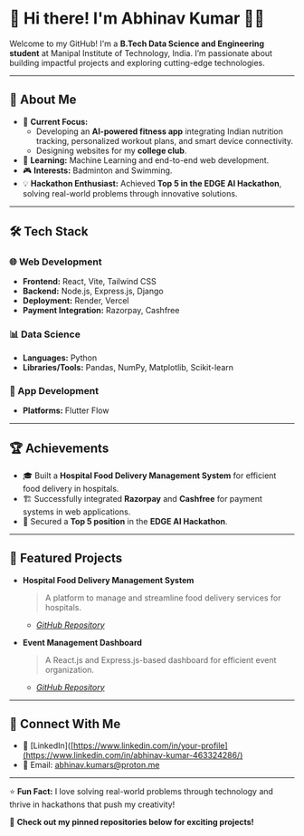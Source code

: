 # 👋 Hi there! I'm Abhinav Kumar 👨‍💻

Welcome to my GitHub! I'm a **B.Tech Data Science and Engineering student** at Manipal Institute of Technology, India. I’m passionate about building impactful projects and exploring cutting-edge technologies.

---

## 🌟 About Me

- 🎯 **Current Focus:**
  - Developing an **AI-powered fitness app** integrating Indian nutrition tracking, personalized workout plans, and smart device connectivity.
  - Designing websites for my **college club**.
- 🌱 **Learning:** Machine Learning and end-to-end web development.
- 🎮 **Interests:** Badminton and Swimming.
- 💡 **Hackathon Enthusiast:** Achieved **Top 5 in the EDGE AI Hackathon**, solving real-world problems through innovative solutions.

---

## 🛠️ Tech Stack

### 🌐 Web Development
- **Frontend:** React, Vite, Tailwind CSS
- **Backend:** Node.js, Express.js, Django
- **Deployment:** Render, Vercel  
- **Payment Integration:** Razorpay, Cashfree

### 📊 Data Science
- **Languages:** Python
- **Libraries/Tools:** Pandas, NumPy, Matplotlib, Scikit-learn

### 📱 App Development
- **Platforms:** Flutter Flow

---

## 🏆 Achievements

- 🎓 Built a **Hospital Food Delivery Management System** for efficient food delivery in hospitals.
- 🏗️ Successfully integrated **Razorpay** and **Cashfree** for payment systems in web applications.
- 🏅 Secured a **Top 5 position** in the **EDGE AI Hackathon**.

---

## 📂 Featured Projects

- **Hospital Food Delivery Management System**  
  > A platform to manage and streamline food delivery services for hospitals.  
  - *[GitHub Repository](https://github.com/ZAPcodes/hospital_management)*

- **Event Management Dashboard**  
  > A React.js and Express.js-based dashboard for efficient event organization.  
  - *[GitHub Repository](https://github.com/ZAPcodes/EventDash_Final)*

---

## 🔗 Connect With Me

- 💼 [LinkedIn]([https://www.linkedin.com/in/your-profile](https://www.linkedin.com/in/abhinav-kumar-463324286/)
- 📧 Email: [abhinav.kumars@proton.me](mailto:abhinav.kumars@proton.me)

---

⭐ **Fun Fact:** I love solving real-world problems through technology and thrive in hackathons that push my creativity!  

📌 **Check out my pinned repositories below for exciting projects!**
